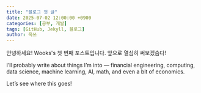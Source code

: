 ```yaml
---
title: "블로그 첫 글"
date: 2025-07-02 12:00:00 +0900
categories: [공부, 개발]
tags: [GitHub, Jekyll, 블로그]
author: 욱쓰
---
```


안녕하세요! Wooks's 첫 번째 포스트입니다. 
앞으로 열심히 써보겠슴다!

I’ll probably write about things 
I’m into — financial engineering, computing, data science, machine learning, AI, math, and even a bit of economics. 

Let’s see where this goes!
